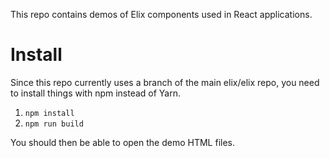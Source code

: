 This repo contains demos of Elix components used in React applications.

# Install

Since this repo currently uses a branch of the main elix/elix repo, you need to
install things with npm instead of Yarn.

1. `npm install`
3. `npm run build`

You should then be able to open the demo HTML files.
